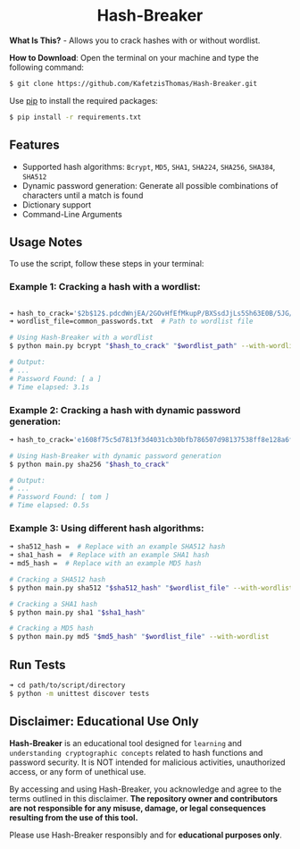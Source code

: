 <h1 align="center">Hash-Breaker</h1>

__What Is This?__ - Allows you to crack hashes with or without wordlist.

__How to Download__: Open the terminal on your machine and type the following command:

```bash
$ git clone https://github.com/KafetzisThomas/Hash-Breaker.git
```

Use [pip](https://pip.pypa.io/en/stable) to install the required packages:

```bash
$ pip install -r requirements.txt
```

## Features

* Supported hash algorithms: `Bcrypt`, `MD5`, `SHA1`, `SHA224`, `SHA256`, `SHA384`, `SHA512`
* Dynamic password generation: Generate all possible combinations of characters until a match is found
* Dictionary support
* Command-Line Arguments

## Usage Notes

To use the script, follow these steps in your terminal:

### Example 1: Cracking a hash with a wordlist:

```bash

➜ hash_to_crack='$2b$12$.pdcdWnjEA/2GOvHfEfMkupP/BXSsdJjLs5Sh63E0B/5JG/YeB9cu'  # Example Bcrypt hash
➜ wordlist_file=common_passwords.txt  # Path to wordlist file

# Using Hash-Breaker with a wordlist
$ python main.py bcrypt "$hash_to_crack" "$wordlist_path" --with-wordlist

# Output:
# ...
# Password Found: [ a ]
# Time elapsed: 3.1s
```

### Example 2: Cracking a hash with dynamic password generation:

```bash
➜ hash_to_crack='e1608f75c5d7813f3d4031cb30bfb786507d98137538ff8e128a6ff74e84e643'  # Example SHA256 hash

# Using Hash-Breaker with dynamic password generation
$ python main.py sha256 "$hash_to_crack"

# Output:
# ...
# Password Found: [ tom ]
# Time elapsed: 0.5s
```

### Example 3: Using different hash algorithms:

```bash
➜ sha512_hash =  # Replace with an example SHA512 hash
➜ sha1_hash =  # Replace with an example SHA1 hash
➜ md5_hash =  # Replace with an example MD5 hash

# Cracking a SHA512 hash
$ python main.py sha512 "$sha512_hash" "$wordlist_file" --with-wordlist 

# Cracking a SHA1 hash
$ python main.py sha1 "$sha1_hash" 

# Cracking a MD5 hash
$ python main.py md5 "$md5_hash" "$wordlist_file" --with-wordlist 
```

## Run Tests

```bash
➜ cd path/to/script/directory
$ python -m unittest discover tests
```

## Disclaimer: Educational Use Only

**Hash-Breaker** is an educational tool designed for `learning` and `understanding cryptographic concepts` related to hash functions and password security. It is NOT intended for malicious activities, unauthorized access, or any form of unethical use.

By accessing and using Hash-Breaker, you acknowledge and agree to the terms outlined in this disclaimer. **The repository owner and contributors are not responsible for any misuse, damage, or legal consequences resulting from the use of this tool.**

Please use Hash-Breaker responsibly and for **educational purposes only**.
